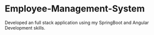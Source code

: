 # Employee-Management-System
Developed an full stack application using my SpringBoot  and Angular Development skills.
